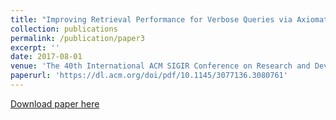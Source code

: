 ```yaml
---
title: "Improving Retrieval Performance for Verbose Queries via Axiomatic Analysis of Term Discrimination Heuristic"
collection: publications
permalink: /publication/paper3
excerpt: ''
date: 2017-08-01
venue: 'The 40th International ACM SIGIR Conference on Research and Development in Information Retrieval'
paperurl: 'https://dl.acm.org/doi/pdf/10.1145/3077136.3080761'
---
```



[Download paper here](https://dl.acm.org/doi/pdf/10.1145/3077136.3080761)



